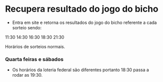 # Recupera resultado do jogo do bicho 

 - Entra em site e retorna os resultados do jogo do bicho referente a cada sorteio sendo:

 11:30
 14:30
 16:30
 18:30
 21:30

 Horários de sorteios normais.

 ### Quarta feiras e sábados 

 - Os horários da loteria federal são diferentes portanto 18:30 passa a rodar as 19:30.

